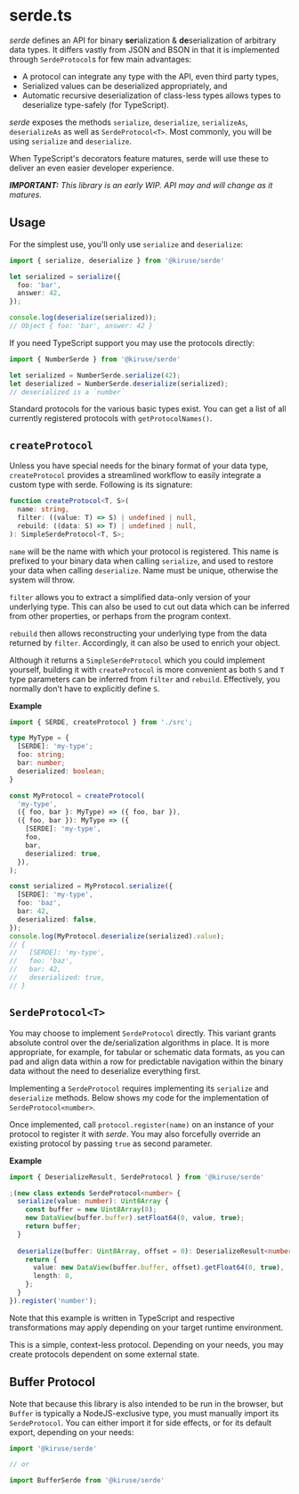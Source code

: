 # serde.ts
*serde* defines an API for binary **ser**ialization & **de**serialization of arbitrary data types. It differs vastly from JSON and BSON in that it is implemented through `SerdeProtocol`s for few main advantages:

- A protocol can integrate any type with the API, even third party types,
- Serialized values can be deserialized appropriately, and
- Automatic recursive deserialization of class-less types allows types to deserialize type-safely (for TypeScript).

*serde* exposes the methods `serialize`, `deserialize`, `serializeAs`, `deserializeAs` as well as `SerdeProtocol<T>`. Most commonly, you will be using `serialize` and `deserialize`.

When TypeScript's decorators feature matures, serde will use these to deliver an even easier developer experience.

***IMPORTANT:** This library is an early WIP. API may and will change as it matures.*

## Usage
For the simplest use, you'll only use `serialize` and `deserialize`:

```typescript
import { serialize, deserialize } from '@kiruse/serde'

let serialized = serialize({
  foo: 'bar',
  answer: 42,
});

console.log(deserialize(serialized));
// Object { foo: 'bar', answer: 42 }
```

If you need TypeScript support you may use the protocols directly:

```typescript
import { NumberSerde } from '@kiruse/serde'

let serialized = NumberSerde.serialize(42);
let deserialized = NumberSerde.deserialize(serialized);
// deserialized is a `number`
```

Standard protocols for the various basic types exist. You can get a list of all currently registered protocols with `getProtocolNames()`.

## `createProtocol`
Unless you have special needs for the binary format of your data type, `createProtocol` provides a streamlined workflow to easily integrate a custom type with serde. Following is its signature:

```typescript
function createProtocol<T, S>(
  name: string,
  filter: ((value: T) => S) | undefined | null,
  rebuild: ((data: S) => T) | undefined | null,
): SimpleSerdeProtocol<T, S>;
```

`name` will be the name with which your protocol is registered. This name is prefixed to your binary data when calling `serialize`, and used to restore your data when calling `deserialize`. Name must be unique, otherwise the system will throw.

`filter` allows you to extract a simplified data-only version of your underlying type. This can also be used to cut out data which can be inferred from other properties, or perhaps from the program context.

`rebuild` then allows reconstructing your underlying type from the data returned by `filter`. Accordingly, it can also be used to enrich your object.

Although it returns a `SimpleSerdeProtocol` which you could implement yourself, building it with `createProtocol` is more convenient as both `S` and `T` type parameters can be inferred from `filter` and `rebuild`. Effectively, you normally don't have to explicitly define `S`.

**Example**

```typescript
import { SERDE, createProtocol } from './src';

type MyType = {
  [SERDE]: 'my-type';
  foo: string;
  bar: number;
  deserialized: boolean;
}

const MyProtocol = createProtocol(
  'my-type',
  ({ foo, bar }: MyType) => ({ foo, bar }),
  ({ foo, bar }): MyType => ({
    [SERDE]: 'my-type',
    foo,
    bar,
    deserialized: true,
  }),
);

const serialized = MyProtocol.serialize({
  [SERDE]: 'my-type',
  foo: 'baz',
  bar: 42,
  deserialized: false,
});
console.log(MyProtocol.deserialize(serialized).value);
// {
//   [SERDE]: 'my-type',
//   foo: 'baz',
//   bar: 42,
//   deserialized: true,
// }
```

## `SerdeProtocol<T>`
You may choose to implement `SerdeProtocol` directly. This variant grants absolute control over the de/serialization algorithms in place. It is more appropriate, for example, for tabular or schematic data formats, as you can pad and align data within a row for predictable navigation within the binary data without the need to deserialize everything first.

Implementing a `SerdeProtocol` requires implementing its `serialize` and `deserialize` methods. Below shows my code for the implementation of `SerdeProtocol<number>`.

Once implemented, call `protocol.register(name)` on an instance of your protocol to register it with *serde*. You may also forcefully override an existing protocol by passing `true` as second parameter.

**Example**

```typescript
import { DeserializeResult, SerdeProtocol } from '@kiruse/serde'

;(new class extends SerdeProtocol<number> {
  serialize(value: number): Uint8Array {
    const buffer = new Uint8Array(8);
    new DataView(buffer.buffer).setFloat64(0, value, true);
    return buffer;
  }
  
  deserialize(buffer: Uint8Array, offset = 0): DeserializeResult<number> {
    return {
      value: new DataView(buffer.buffer, offset).getFloat64(0, true),
      length: 8,
    };
  }
}).register('number');
```

Note that this example is written in TypeScript and respective transformations may apply depending on your target runtime environment.

This is a simple, context-less protocol. Depending on your needs, you may create protocols dependent on some external state.

## Buffer Protocol
Note that because this library is also intended to be run in the browser, but `Buffer` is typically a NodeJS-exclusive type, you must manually import its `SerdeProtocol`. You can either import it for side effects, or for its default export, depending on your needs:

```typescript
import '@kiruse/serde'

// or

import BufferSerde from '@kiruse/serde'
```
